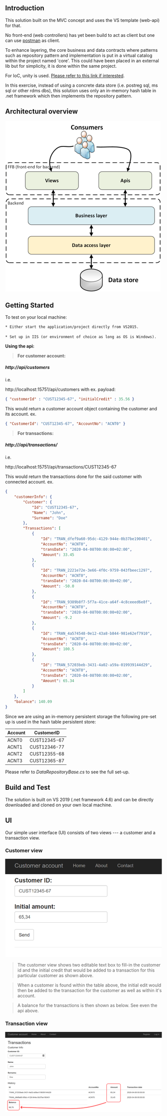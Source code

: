 ## Introduction

This solution built on the MVC concept and uses the VS template (web-api) for that.

No front-end (web controllers) has yet been build to act as client but one can use <a href="https://www.postman.com" target="_blank">postman</a> as client.

To enhance layering, the core business and data contracts where patterns such as repository pattern and implementation is put in a virtual catalog within the project named 'core'. This could have been placed in an external lib but for simplicity, it is done within the same project.

For IoC, unity is used. <a href="https://github.com/unitycontainer/unity" target="_blank">Please refer to this link if interested</a>.

In this exercise, instead of using a concrete data store (i.e. postreg sql, ms sql or other rdms dbs), this solution uses only an in-memory hash table in .net framework which then implements the repository pattern.

## Architectural overview

![](archstructvw.png)

## Getting Started

To test on your local machine:

    * Either start the application/project directly from VS2015.

    * Set up in IIS (or environment of choice as long as OS is Windows).

**Using the api:**

> **For customer account:** 


##### *http://api/customers*

i.e.

http://localhost:15751/api/customers with ex. payload: 

```json
{ "customerId" : "CUST12345-67", "initialCredit" : 35.56 }
```


This would return a customer account object containing the customer and its account.
ex.

```json
{ "CustomerId": "CUST12345-67", "AccountNo": "ACNT0" }
```


> **For transactions:** 

##### http:///api/transactions/

i.e. 

http://localhost:15751/api/transactions/CUST12345-67

This would return the transactions done for the said customer with connected account. 
ex. 

```json
{
    "customerInfo": {
        "Customer": {
            "Id": "CUST12345-67",
            "Name": "John",
            "Surname": "Doe"
        },
        "Transactions": [
            {
                "Id": "TRAN_dfef9a60-95dc-4129-944e-0b37be190401",
                "AccountNo": "ACNT0",
                "transDate": "2020-04-08T00:00:00+02:00",
                "Amount": 33.45
            },
            {
                "Id": "TRAN_2221e72e-3e66-4f0c-9759-043fbeec1297",
                "AccountNo": "ACNT0",
                "transDate": "2020-04-08T00:00:00+02:00",
                "Amount": -50.0
            },
            {
                "Id": "TRAN_9389b8f7-5f7a-41ce-a64f-4c8ceeed6e8f",
                "AccountNo": "ACNT0",
                "transDate": "2020-04-08T00:00:00+02:00",
                "Amount": -9.2
            },
            {
                "Id": "TRAN_4a574548-0e12-43a8-b844-981e62ef7910",
                "AccountNo": "ACNT0",
                "transDate": "2020-04-08T00:00:00+02:00",
                "Amount": 100.5
            },
            {
                "Id": "TRAN_57203beb-3431-4a02-a59a-019939144d29",
                "AccountNo": "ACNT0",
                "transDate": "2020-04-08T00:00:00+02:00",
                "Amount": 65.34
            }
        ]
    },
    "balance": 140.09
}
```


Since we are using an in-memory persistent storage the following pre-set up is used in the hash table persistent store:

| Account  | CustomerID   |
|----------|--------------|
| ACNT0    | CUST12345-67 |
| ACNT1    | CUST12346-77 |
| ACNT2    | CUST12355-68 |
| ACNT3    | CUST12365-87 |


Please refer to *DataRepositoryBase.cs* to see the full set-up.

## Build and Test

The solution is built on VS 2019 (.net framework 4.6) and can be directly downloaded and cloned on your own local machine.

## UI

Our simple user interface (UI) consists of two views --- a customer and 
a transaction view.

### Customer view

![](customer.png)
> The customer view shows two editable text box to fill-in the customer id and the initial credit that would be added to a transaction for this particular customer as shown above.

> When a customer is found within the table above, the initial edit would then be added to the transaction for the customer as well as within it's account.

> A balance for the transactions is then shown as below. See even the api above.


### Transaction view

![](transactions.png)
